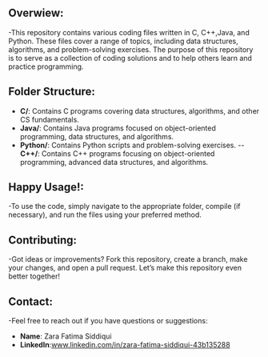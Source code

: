 ## Overwiew:
 -This repository contains various coding files written in C, C++,Java, and Python. These files cover a range of topics, including data structures, algorithms, and problem-solving exercises. The purpose of this repository is to serve as a collection of coding solutions and to help others learn and practice programming.

## Folder Structure:
- **C/**: Contains C programs covering data structures, algorithms, and other CS fundamentals.
- **Java/**: Contains Java programs focused on object-oriented programming, data structures, and algorithms.
- **Python/**: Contains Python scripts and problem-solving exercises.
--**C++/**: Contains C++ programs focusing on object-oriented programming, advanced data structures, and algorithms.


## Happy Usage!:
-To use the code, simply navigate to the appropriate folder, compile (if necessary), and run the files using your preferred method.

## Contributing:
-Got ideas or improvements? Fork this repository, create a branch, make your changes, and open a pull request. Let’s make this repository even better together!

## Contact:
-Feel free to reach out if you have questions or suggestions:

- **Name**: Zara Fatima Siddiqui
- **LinkedIn**:www.linkedin.com/in/zara-fatima-siddiqui-43b135288
